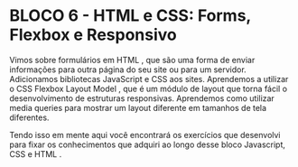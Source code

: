 # BLOCO 6 - HTML e CSS: Forms, Flexbox e Responsivo

Vimos sobre formulários em HTML , que são uma forma de enviar informações para outra página do seu site ou para um servidor. Adicionamos bibliotecas JavaScript e CSS aos sites. Aprendemos a utilizar o CSS Flexbox Layout Model , que é um módulo de layout que torna fácil o desenvolvimento de estruturas responsivas. Aprendemos como utilizar media queries para mostrar um layout diferente em tamanhos de tela diferentes.

Tendo isso em mente aqui você encontrará os exercícios que desenvolvi para fixar os conhecimentos que adquiri ao longo desse bloco Javascript, CSS e HTML .
